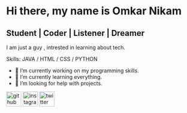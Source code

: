 # Hi there, my name is Omkar Nikam
## Student  |  Coder |  Listener  |  Dreamer

I am just a guy , intrested in learning about tech.

Skills:  JAVA / HTML / CSS / PYTHON

- 🔭 I’m currently working on my programming skills. 
- 🌱 I’m currently learning everything. 
- 🤔 I’m looking for help with projects. 


[<img src='https://cdn.jsdelivr.net/npm/simple-icons@3.0.1/icons/github.svg' alt='github' height='40'>](https://github.com/OmkarNikam2001)       [<img src='https://cdn.jsdelivr.net/npm/simple-icons@3.0.1/icons/instagram.svg' alt='instagram' height='40'>](https://www.instagram.com/0mkxr.nxm/)      [<img src='https://cdn.jsdelivr.net/npm/simple-icons@3.0.1/icons/twitter.svg' alt='twitter' height='40'>](https://twitter.com/@IamOmkarNikam)  

